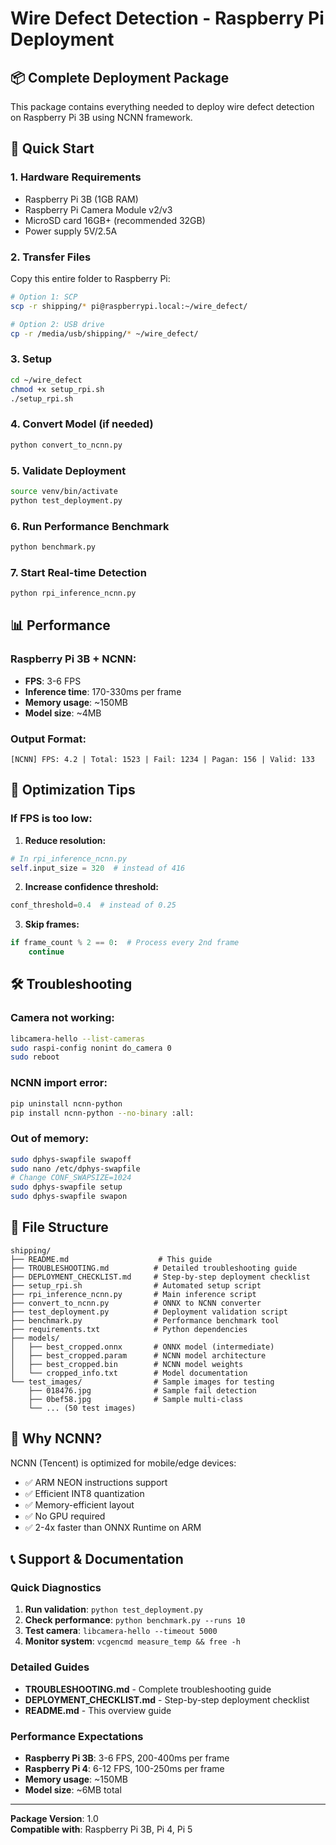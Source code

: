 # Wire Defect Detection - Raspberry Pi Deployment

## 📦 Complete Deployment Package

This package contains everything needed to deploy wire defect detection on Raspberry Pi 3B using NCNN framework.

## 🚀 Quick Start

### 1. Hardware Requirements
- Raspberry Pi 3B (1GB RAM)
- Raspberry Pi Camera Module v2/v3
- MicroSD card 16GB+ (recommended 32GB)
- Power supply 5V/2.5A

### 2. Transfer Files
Copy this entire folder to Raspberry Pi:
```bash
# Option 1: SCP
scp -r shipping/* pi@raspberrypi.local:~/wire_defect/

# Option 2: USB drive
cp -r /media/usb/shipping/* ~/wire_defect/
```

### 3. Setup
```bash
cd ~/wire_defect
chmod +x setup_rpi.sh
./setup_rpi.sh
```

### 4. Convert Model (if needed)
```bash
python convert_to_ncnn.py
```

### 5. Validate Deployment
```bash
source venv/bin/activate
python test_deployment.py
```

### 6. Run Performance Benchmark
```bash
python benchmark.py
```

### 7. Start Real-time Detection
```bash
python rpi_inference_ncnn.py
```

## 📊 Performance

### Raspberry Pi 3B + NCNN:
- **FPS**: 3-6 FPS
- **Inference time**: 170-330ms per frame
- **Memory usage**: ~150MB
- **Model size**: ~4MB

### Output Format:
```
[NCNN] FPS: 4.2 | Total: 1523 | Fail: 1234 | Pagan: 156 | Valid: 133
```

## 🔧 Optimization Tips

### If FPS is too low:

1. **Reduce resolution:**
```python
# In rpi_inference_ncnn.py
self.input_size = 320  # instead of 416
```

2. **Increase confidence threshold:**
```python
conf_threshold=0.4  # instead of 0.25
```

3. **Skip frames:**
```python
if frame_count % 2 == 0:  # Process every 2nd frame
    continue
```

## 🛠️ Troubleshooting

### Camera not working:
```bash
libcamera-hello --list-cameras
sudo raspi-config nonint do_camera 0
sudo reboot
```

### NCNN import error:
```bash
pip uninstall ncnn-python
pip install ncnn-python --no-binary :all:
```

### Out of memory:
```bash
sudo dphys-swapfile swapoff
sudo nano /etc/dphys-swapfile
# Change CONF_SWAPSIZE=1024
sudo dphys-swapfile setup
sudo dphys-swapfile swapon
```

## 📁 File Structure

```
shipping/
├── README.md                    # This guide
├── TROUBLESHOOTING.md          # Detailed troubleshooting guide
├── DEPLOYMENT_CHECKLIST.md     # Step-by-step deployment checklist
├── setup_rpi.sh                # Automated setup script
├── rpi_inference_ncnn.py       # Main inference script
├── convert_to_ncnn.py          # ONNX to NCNN converter
├── test_deployment.py          # Deployment validation script
├── benchmark.py                # Performance benchmark tool
├── requirements.txt            # Python dependencies
├── models/
│   ├── best_cropped.onnx       # ONNX model (intermediate)
│   ├── best_cropped.param      # NCNN model architecture
│   ├── best_cropped.bin        # NCNN model weights
│   └── cropped_info.txt        # Model documentation
└── test_images/                # Sample images for testing
    ├── 018476.jpg              # Sample fail detection
    ├── 0bef58.jpg              # Sample multi-class
    └── ... (50 test images)
```

## 🎯 Why NCNN?

NCNN (Tencent) is optimized for mobile/edge devices:
- ✅ ARM NEON instructions support
- ✅ Efficient INT8 quantization
- ✅ Memory-efficient layout
- ✅ No GPU required
- ✅ 2-4x faster than ONNX Runtime on ARM

## 📞 Support & Documentation

### Quick Diagnostics
1. **Run validation**: `python test_deployment.py`
2. **Check performance**: `python benchmark.py --runs 10`
3. **Test camera**: `libcamera-hello --timeout 5000`
4. **Monitor system**: `vcgencmd measure_temp && free -h`

### Detailed Guides
- **TROUBLESHOOTING.md** - Complete troubleshooting guide
- **DEPLOYMENT_CHECKLIST.md** - Step-by-step deployment checklist
- **README.md** - This overview guide

### Performance Expectations
- **Raspberry Pi 3B**: 3-6 FPS, 200-400ms per frame
- **Raspberry Pi 4**: 6-12 FPS, 100-250ms per frame
- **Memory usage**: ~150MB
- **Model size**: ~6MB total

---
**Package Version**: 1.0  
**Compatible with**: Raspberry Pi 3B, Pi 4, Pi 5
